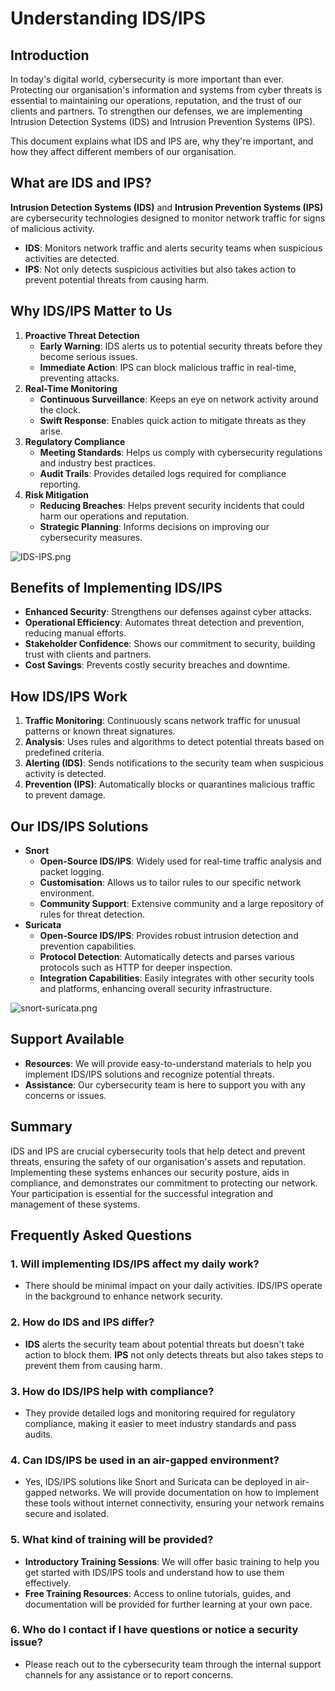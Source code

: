 # Understanding IDS/IPS

## **Introduction**

In today's digital world, cybersecurity is more important than ever. Protecting our organisation's information and systems from cyber threats is essential to maintaining our operations, reputation, and the trust of our clients and partners. To strengthen our defenses, we are implementing Intrusion Detection Systems (IDS) and Intrusion Prevention Systems (IPS).

This document explains what IDS and IPS are, why they're important, and how they affect different members of our organisation.

## **What are IDS and IPS?**

**Intrusion Detection Systems (IDS)** and **Intrusion Prevention Systems (IPS)** are cybersecurity technologies designed to monitor network traffic for signs of malicious activity.

- **IDS**: Monitors network traffic and alerts security teams when suspicious activities are detected.
- **IPS**: Not only detects suspicious activities but also takes action to prevent potential threats from causing harm.

## **Why IDS/IPS Matter to Us**

1. **Proactive Threat Detection**
    - **Early Warning**: IDS alerts us to potential security threats before they become serious issues.
    - **Immediate Action**: IPS can block malicious traffic in real-time, preventing attacks.
2. **Real-Time Monitoring**
    - **Continuous Surveillance**: Keeps an eye on network activity around the clock.
    - **Swift Response**: Enables quick action to mitigate threats as they arise.
3. **Regulatory Compliance**
    - **Meeting Standards**: Helps us comply with cybersecurity regulations and industry best practices.
    - **Audit Trails**: Provides detailed logs required for compliance reporting.
4. **Risk Mitigation**
    - **Reducing Breaches**: Helps prevent security incidents that could harm our operations and reputation.
    - **Strategic Planning**: Informs decisions on improving our cybersecurity measures.

![IDS-IPS.png](IDS-IPS.png)

## **Benefits of Implementing IDS/IPS**

- **Enhanced Security**: Strengthens our defenses against cyber attacks.
- **Operational Efficiency**: Automates threat detection and prevention, reducing manual efforts.
- **Stakeholder Confidence**: Shows our commitment to security, building trust with clients and partners.
- **Cost Savings**: Prevents costly security breaches and downtime.

## **How IDS/IPS Work**

1. **Traffic Monitoring**: Continuously scans network traffic for unusual patterns or known threat signatures.
2. **Analysis**: Uses rules and algorithms to detect potential threats based on predefined criteria.
3. **Alerting (IDS)**: Sends notifications to the security team when suspicious activity is detected.
4. **Prevention (IPS)**: Automatically blocks or quarantines malicious traffic to prevent damage.

## **Our IDS/IPS Solutions**

- **Snort**
    - **Open-Source IDS/IPS**: Widely used for real-time traffic analysis and packet logging.
    - **Customisation**: Allows us to tailor rules to our specific network environment.
    - **Community Support**: Extensive community and a large repository of rules for threat detection.
- **Suricata**
    - **Open-Source IDS/IPS**: Provides robust intrusion detection and prevention capabilities.
    - **Protocol Detection**: Automatically detects and parses various protocols such as HTTP for deeper inspection.
    - **Integration Capabilities**: Easily integrates with other security tools and platforms, enhancing overall security infrastructure.

![snort-suricata.png](snort-suricata.png)

## **Support Available**

- **Resources**: We will provide easy-to-understand materials to help you implement IDS/IPS solutions and recognize potential threats.
- **Assistance**: Our cybersecurity team is here to support you with any concerns or issues.

## **Summary**

IDS and IPS are crucial cybersecurity tools that help detect and prevent threats, ensuring the safety of our organisation's assets and reputation. Implementing these systems enhances our security posture, aids in compliance, and demonstrates our commitment to protecting our network. Your participation is essential for the successful integration and management of these systems.

## **Frequently Asked Questions**

### **1. Will implementing IDS/IPS affect my daily work?**

- There should be minimal impact on your daily activities. IDS/IPS operate in the background to enhance network security.

### **2. How do IDS and IPS differ?**

- **IDS** alerts the security team about potential threats but doesn't take action to block them. **IPS** not only detects threats but also takes steps to prevent them from causing harm.

### **3. How do IDS/IPS help with compliance?**

- They provide detailed logs and monitoring required for regulatory compliance, making it easier to meet industry standards and pass audits.

### **4. Can IDS/IPS be used in an air-gapped environment?**

- Yes, IDS/IPS solutions like Snort and Suricata can be deployed in air-gapped networks. We will provide documentation on how to implement these tools without internet connectivity, ensuring your network remains secure and isolated.

### **5. What kind of training will be provided?**

- **Introductory Training Sessions**: We will offer basic training to help you get started with IDS/IPS tools and understand how to use them effectively.
- **Free Training Resources**: Access to online tutorials, guides, and documentation will be provided for further learning at your own pace.

### **6. Who do I contact if I have questions or notice a security issue?**

- Please reach out to the cybersecurity team through the internal support channels for any assistance or to report concerns.